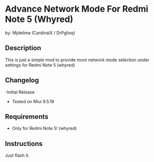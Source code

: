# Advance Network Mode For Redmi Note 5 (Whyred) 

   by:
      Mjdelima (CardinalX / DrPglixq)


## Description
This is just a simple mod to provide more network
mode selection under settings for Redmi Note 5 (whyred)


## Changelog
-Initial Release
- Tested on Miui 9.5.19

## Requirements
- Only for Redmi Note 5! (whyred)

## Instructions
Just flash it.

